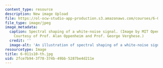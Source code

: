 ```yaml
---
content_type: resource
description: New image Upload
file: https://ol-ocw-studio-app-production.s3.amazonaws.com/courses/6-011-introduction-to-communication-control-and-signal-processing-spring-2010/2fce7b943f78374b49bb5287be4d211e_6-011s10-th.jpg
file_type: image/jpeg
image_metadata:
  caption: Spectral shaping of a white-noise signal. (Image by MIT OpenCourseWare.
    Courtesy of Prof. Alan Oppenheim and Prof. George Verghese.)
  credit: ''
  image-alt: 'An illustration of spectral shaping of a white-noise signal. '
resourcetype: Image
title: 6-011s10-th.jpg
uid: 2fce7b94-3f78-374b-49bb-5287be4d211e
---
```

